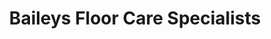 ---
title: "Baileys Floor Care Specialists"
url: /coalville/baileys-floor-care-specialists/
shop: laundry
---